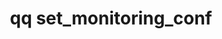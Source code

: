 ---
category: set
command: set_monitoring_conf
optional_options:
- alternate: []
  help: Enable monitoring service.
  name: --enabled
  required: false
- alternate: []
  help: Disable monitoring service.
  name: --disabled
  required: false
- alternate: []
  help: Enable support VPN.
  name: --vpn-enabled
  required: false
- alternate: []
  help: Disable support VPN.
  name: --vpn-disabled
  required: false
- alternate: []
  help: Specify MQ host name or IP.
  name: --mq-host
  required: false
- alternate: []
  help: Optional MQ service port.
  name: --mq-port
  required: false
- alternate: []
  help: Optional MQ proxy host.
  name: --mq-proxy-host
  required: false
- alternate: []
  help: Optional MQ proxy port.
  name: --mq-proxy-port
  required: false
- alternate: []
  help: Optional S3 proxy host.
  name: --s3-proxy-host
  required: false
- alternate: []
  help: Optional S3 proxy port.
  name: --s3-proxy-port
  required: false
- alternate: []
  help: Optional S3 proxy disable HTTPS.
  name: --s3-proxy-disable-https
  required: false
- alternate: []
  help: Optional Set both MQ and S3 proxy host to HOST.
  name: --all-proxy-host
  required: false
- alternate: []
  help: Optional Set both MQ and S3 proxy port to PORT.
  name: --all-proxy-port
  required: false
- alternate: []
  help: Monitoring poll interval in seconds.
  name: --period
  required: false
- alternate: []
  help: Support VPN host name or IP.
  name: --vpn-host
  required: false
- alternate: []
  help: Enable Nexus monitoring.
  name: --nexus-enabled
  required: false
- alternate: []
  help: Disable Nexus monitoring.
  name: --nexus-disabled
  required: false
- alternate: []
  help: Optional nexus host.
  name: --nexus-host
  required: false
- alternate: []
  help: Optional nexus port.
  name: --nexus-port
  required: false
- alternate: []
  help: Nexus poll interval in seconds.
  name: --nexus-interval
  required: false
permalink: /qq-cli-command-guide/set/set_monitoring_conf.html
positional_options: []
sidebar: qq_cli_command_reference_sidebar
summary: This section explains how to use the <code>qq set_monitoring_conf</code>
  command.
synopsis: Update monitoring configuration.
title: qq set_monitoring_conf
usage: "qq set_monitoring_conf [-h] [--enabled | --disabled] [--vpn-enabled | --vpn-disabled]\
  \ [--mq-host MQ_HOST] [--mq-port MQ_PORT]\n    [--mq-proxy-host MQ_PROXY_HOST] [--mq-proxy-port\
  \ MQ_PROXY_PORT] [--s3-proxy-host S3_PROXY_HOST]\n    [--s3-proxy-port S3_PROXY_PORT]\
  \ [--s3-proxy-disable-https] [--all-proxy-host HOST] [--all-proxy-port PORT]\n \
  \   [--period PERIOD] [--vpn-host VPN_HOST] [--nexus-enabled | --nexus-disabled]\
  \ [--nexus-host NEXUS_HOST]\n    [--nexus-port NEXUS_PORT] [--nexus-interval NEXUS_INTERVAL]"
zendesk_source: qq CLI Command Guide

---